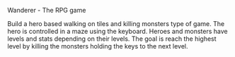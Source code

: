 Wanderer - The RPG game

Build a hero based walking on tiles and killing monsters type of game. The hero
is controlled in a maze using the keyboard. Heroes and monsters have levels and
stats depending on their levels. The goal is reach the highest level by killing
the monsters holding the keys to the next level.
